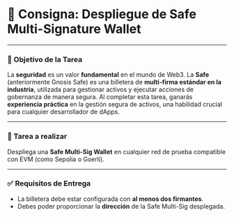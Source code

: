 # 📝 Consigna: Despliegue de Safe Multi-Signature Wallet

---

### **🎯 Objetivo de la Tarea**

La **seguridad** es un valor **fundamental** en el mundo de Web3. La **Safe** (anteriormente Gnosis Safe) es una billetera de **multi-firma estándar en la industria**, utilizada para gestionar activos y ejecutar acciones de gobernanza de manera segura. Al completar esta tarea, ganarás **experiencia práctica** en la gestión segura de activos, una habilidad crucial para cualquier desarrollador de dApps.

---

### **🚀 Tarea a realizar**

Despliega una **Safe Multi-Sig Wallet** en cualquier red de prueba compatible con EVM (como Sepolia o Goerli).

---

### **✅ Requisitos de Entrega**

* La billetera debe estar configurada con **al menos dos firmantes**.
* Debes poder proporcionar la **dirección** de la Safe Multi-Sig desplegada.
